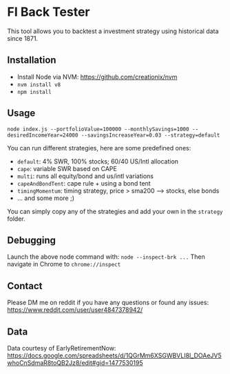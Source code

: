 # FI Back Tester
This tool allows you to backtest a investment strategy using historical data since 1871.

## Installation
- Install Node via NVM: https://github.com/creationix/nvm
- `nvm install v8`
- `npm install`

## Usage
`node index.js --portfolioValue=100000 --monthlySavings=1000 --desiredIncomeYear=24000 --savingsIncreaseYear=0.03 --strategy=default`

You can run different strategies, here are some predefined ones:
 - `default`: 4% SWR, 100% stocks; 60/40 US/Intl allocation
 - `cape`: variable SWR based on CAPE
 - `multi`: runs all equity/bond and us/intl variations
 - `capeAndBondTent`: cape rule + using a bond tent
 - `timingMomentum`: timing strategy, price > sma200 --> stocks, else bonds
 - ... and some more ;)

You can simply copy any of the strategies and add your own in the `strategy` folder.

## Debugging
Launch the above node command with:
`node --inspect-brk ...`
Then navigate in Chrome to `chrome://inspect`

## Contact
Please DM me on reddit if you have any questions or found any issues: https://www.reddit.com/user/user4847378942/

## Data
Data courtesy of EarlyRetirementNow: https://docs.google.com/spreadsheets/d/1QGrMm6XSGWBVLI8I_DOAeJV5whoCnSdmaR8toQB2Jz8/edit#gid=1477530195
